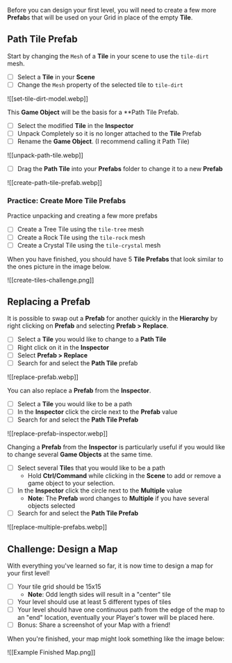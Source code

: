 Before you can design your first level, you will need to create a few more **Prefab**s that will be used on your Grid in place of the empty **Tile**.

## Path Tile Prefab

Start by changing the `Mesh` of a **Tile** in your scene to use the `tile-dirt` mesh.

- [ ] Select a **Tile** in your **Scene**
- [ ] Change the `Mesh` property of the selected tile to `tile-dirt`

![[set-tile-dirt-model.webp]]

This **Game Object** will be the basis for a **Path Tile Prefab.

- [ ] Select the modified **Tile** in the **Inspector**
- [ ] Unpack Completely so it is no longer attached to the **Tile** Prefab
- [ ] Rename the **Game Object**. (I recommend calling it Path Tile)

![[unpack-path-tile.webp]]

- [ ] Drag the **Path Tile** into your **Prefabs** folder to change it to a new **Prefab**

![[create-path-tile-prefab.webp]]

### Practice: Create More Tile Prefabs

Practice unpacking and creating a few more prefabs
- [ ] Create a Tree Tile using the `tile-tree` mesh
- [ ] Create a Rock Tile using the `tile-rock` mesh
- [ ] Create a Crystal Tile using the `tile-crystal` mesh

When you have finished, you should have 5 **Tile Prefabs** that look similar to the ones picture in the image below.

![[create-tiles-challenge.png]]

## Replacing a Prefab

It is possible to swap out a **Prefab** for another quickly in the **Hierarchy** by right clicking on **Prefab** and selecting **Prefab > Replace**.

- [ ] Select a **Tile** you would like to change to a **Path Tile**
- [ ] Right click on it in the **Inspector**
- [ ] Select **Prefab > Replace**
- [ ] Search for and select the **Path Tile** prefab

![[replace-prefab.webp]]

You can also replace a **Prefab** from the **Inspector**.

- [ ] Select a **Tile** you would like to be a path
- [ ] In the **Inspector** click the circle next to the **Prefab** value
- [ ] Search for and select the **Path Tile Prefab**

![[replace-prefab-inspector.webp]]

Changing a **Prefab** from the **Inspector** is particularly useful if you would like to change several **Game Objects** at the same time.

- [ ] Select several **Tile**s that you would like to be a path
	- Hold **Ctrl/Command** while clicking in the **Scene** to add or remove a game object to your selection.
- [ ] In the **Inspector** click the circle next to the **Multiple** value
	- **Note**: The **Prefab** word changes to **Multiple** if you have several objects selected
- [ ] Search for and select the **Path Tile Prefab**

![[replace-multiple-prefabs.webp]]

## Challenge: Design a Map

With everything you've learned so far, it is now time to design a map for your first level! 

- [ ] Your tile grid should be 15x15
	- **Note**: Odd length sides will result in a "center" tile
- [ ] Your level should use at least 5 different types of tiles
- [ ] Your level should have one continuous path from the edge of the map to an "end" location, eventually your Player's tower will be placed here. 
- [ ] Bonus: Share a screenshot of your Map with a friend!

When you're finished, your map might look something like the image below:

![[Example Finished Map.png]]